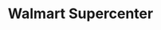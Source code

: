 ---
title: "Walmart Supercenter"
url: /jacksonville/walmart-supercenter-north-marine-boulevard/
shop: Supermarkt
---